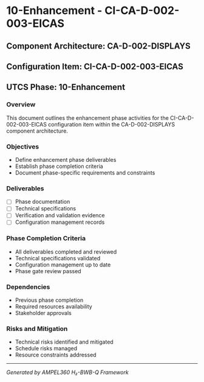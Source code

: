 # 10-Enhancement - CI-CA-D-002-003-EICAS

## Component Architecture: CA-D-002-DISPLAYS
## Configuration Item: CI-CA-D-002-003-EICAS
## UTCS Phase: 10-Enhancement

### Overview
This document outlines the enhancement phase activities for the CI-CA-D-002-003-EICAS configuration item within the CA-D-002-DISPLAYS component architecture.

### Objectives
- Define enhancement phase deliverables
- Establish phase completion criteria
- Document phase-specific requirements and constraints

### Deliverables
- [ ] Phase documentation
- [ ] Technical specifications
- [ ] Verification and validation evidence
- [ ] Configuration management records

### Phase Completion Criteria
- All deliverables completed and reviewed
- Technical specifications validated
- Configuration management up to date
- Phase gate review passed

### Dependencies
- Previous phase completion
- Required resources availability
- Stakeholder approvals

### Risks and Mitigation
- Technical risks identified and mitigated
- Schedule risks managed
- Resource constraints addressed

---
*Generated by AMPEL360 H₂-BWB-Q Framework*
